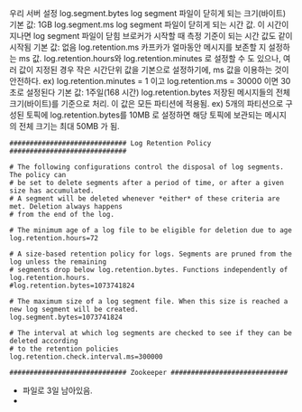 우리 서버 설정 
log.segment.bytes
log segment 파일이 닫히게 되는 크기(바이트)
기본 값: 1GB
log.segment.ms
log segment 파일이 닫히게 되는 시간 값.
이 시간이 지나면 log segment 파일이 닫힘
브로커가 시작할 때 측정 기준이 되는 시간 값도 같이 시작됨
기본 값: 없음
log.retention.ms
카프카가 얼마동안 메시지를 보존할 지 설정하는 ms 값.
log.retention.hours와 log.retention.minutes 로 설정할 수 도 있으나, 여러 값이 지정된 경우 작은 시간단위 값을 기본으로 설정하기에, ms 값을 이용하는 것이 안전하다.
ex) log.retention.minutes = 1 이고 log.retention.ms = 30000 이면 30초로 설정된다
기본 값: 1주일(168 시간)
log.retention.bytes
저장된 메시지들의 전체 크기(바이트)를 기준으로 처리.
이 값은 모든 파티션에 적용됨.
ex) 5개의 파티션으로 구성된 토픽에 log.retention.bytes를 10MB 로 설정하면 해당 토픽에 보관되는 메시지의 전체 크기는 최대 50MB 가 됨.

```
############################# Log Retention Policy #############################

# The following configurations control the disposal of log segments. The policy can
# be set to delete segments after a period of time, or after a given size has accumulated.
# A segment will be deleted whenever *either* of these criteria are met. Deletion always happens
# from the end of the log.

# The minimum age of a log file to be eligible for deletion due to age
log.retention.hours=72

# A size-based retention policy for logs. Segments are pruned from the log unless the remaining
# segments drop below log.retention.bytes. Functions independently of log.retention.hours.
#log.retention.bytes=1073741824

# The maximum size of a log segment file. When this size is reached a new log segment will be created.
log.segment.bytes=1073741824

# The interval at which log segments are checked to see if they can be deleted according
# to the retention policies
log.retention.check.interval.ms=300000

############################# Zookeeper #############################
```

- 파일로 3일 남아있음. 
- 